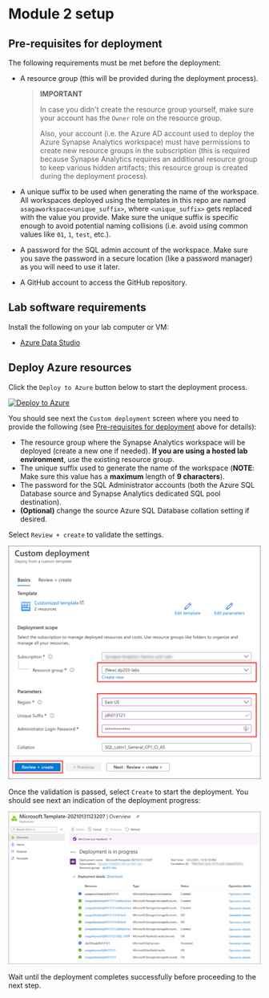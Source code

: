 # Module 2 setup

## Pre-requisites for deployment

The following requirements must be met before the deployment:

- A resource group (this will be provided during the deployment process).

    >**IMPORTANT**
    >
    >In case you didn't create the resource group yourself, make sure your account has the `Owner` role on the resource group.
    >
    >Also, your account (i.e. the Azure AD account used to deploy the Azure Synapse Analytics workspace) must have permissions to create new resource groups in the subscription (this is required because Synapse Analytics requires an additional resource group to keep various hidden artifacts; this resource group is created during the deployment process).

- A unique suffix to be used when generating the name of the workspace. All workspaces deployed using the templates in this repo are named `asagaworkspace<unique_suffix>`, where `<unique_suffix>` gets replaced with the value you provide. Make sure the unique suffix is specific enough to avoid potential naming collisions (i.e. avoid using common values like `01`, `1`, `test`, etc.).
- A password for the SQL admin account of the workspace. Make sure you save the password in a secure location (like a password manager) as you will need to use it later.
- A GitHub account to access the GitHub repository.

## Lab software requirements

Install the following on your lab computer or VM:

- [Azure Data Studio](https://docs.microsoft.com/sql/azure-data-studio/download-azure-data-studio?view=sql-server-ver15)

## Deploy Azure resources

Click the `Deploy to Azure` button below to start the deployment process.

[![Deploy to Azure](https://aka.ms/deploytoazurebutton)](https://portal.azure.com/#create/Microsoft.Template/uri/https%3A%2F%2Fraw.githubusercontent.com%2Fsolliancenet%2Fmicrosoft-data-engineering-ilt-deploy%2Fmain%2Fsetup%2F02%2Fmodule2-deployment.json%3Ftoken%3DAA2FKXRAGLJK2Q5PS7UV6QC7ZZAS2)

You should see next the `Custom deployment` screen where you need to provide the following (see [Pre-requisites for deployment](#pre-requisites-for-deployment) above for details):

- The resource group where the Synapse Analytics workspace will be deployed (create a new one if needed). **If you are using a hosted lab environment**, use the existing resource group.
- The unique suffix used to generate the name of the workspace (**NOTE**: Make sure this value has a **maximum** length of **9 characters**).
- The password for the SQL Administrator accounts (both the Azure SQL Database source and Synapse Analytics dedicated SQL pool destination).
- **(Optional)** change the source Azure SQL Database collation setting if desired.

Select `Review + create` to validate the settings.

![Synapse Analytics workspace deployment configuration](media/asaworkspace-deploy-configure.png)

Once the validation is passed, select `Create` to start the deployment. You should see next an indication of the deployment progress:

![Synapse Analytics workspace deployment progress](media/asaworkspace-deploy-progress.png)

Wait until the deployment completes successfully before proceeding to the next step.
